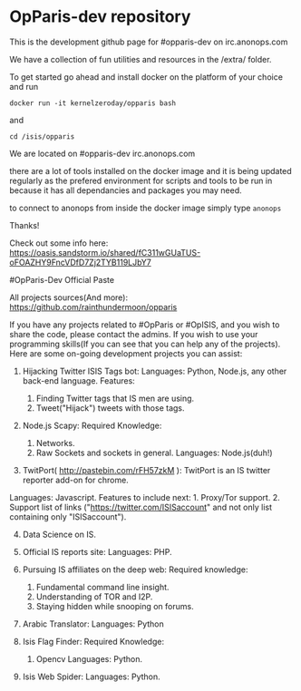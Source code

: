 # OpParis-dev repository

This is the development github page for #opparis-dev on irc.anonops.com

We have a collection of fun utilities and resources in the /extra/ folder.

To get started go ahead and install docker on the platform of your choice and run 

`docker run -it kernelzeroday/opparis bash`

and 

`cd /isis/opparis`

We are located on #opparis-dev irc.anonops.com

there are a lot of tools installed on the docker image and it is being updated regularly as the prefered environment for scripts and tools to be run in because it has all dependancies and packages you may need. 

to connect to anonops from inside the docker image simply type `anonops`

Thanks!


Check out some info here: https://oasis.sandstorm.io/shared/fC311wGUaTUS-oFOAZHY9FncVDfD7Zj2TYB119LJbY7



#OpParis-Dev Official Paste

All projects sources(And more): https://github.com/rainthundermoon/opparis 

If you have any projects related to #OpParis or #OpISIS, and you wish to share the code, please contact the admins.
If you wish to use your programming skills(If you can see that you can help any of the projects).
Here are some on-going development projects you can assist:

1. Hijacking Twitter ISIS Tags bot:
Languages: Python, Node.js, any other back-end language.
Features:
	1. Finding Twitter tags that IS men are using.
	2. Tweet("Hijack") tweets with those tags.

2. Node.js Scapy:
Required Knowledge:
	1. Networks.
	2. Raw Sockets and sockets in general.
Languages: Node.js(duh!)

3. TwitPort( http://pastebin.com/rFH57zkM ):
TwitPort is an IS twitter reporter add-on for chrome.

Languages: Javascript.
Features to include next:
	1. Proxy/Tor support.
	2. Support list of links ("https://twitter.com/ISISaccount" and not only list containing only "ISISaccount").

4. Data Science on IS.

5. Official IS reports site:
Languages: PHP.

6. Pursuing IS affiliates on the deep web:
Required knowledge:
	1. Fundamental command line insight.
	2. Understanding of TOR and I2P.
	3. Staying hidden while snooping on forums.

7. Arabic Translator:
Languages: Python

8. Isis Flag Finder:
Required Knowledge:
	1. Opencv
Languages: Python.

9. Isis Web Spider:
Languages: Python.


